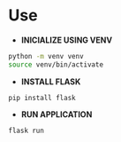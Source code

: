# Use
- **INICIALIZE USING VENV**

```bash
python -m venv venv
source venv/bin/activate
```

- **INSTALL FLASK**

```
pip install flask
```

- **RUN APPLICATION**

```
flask run
```
